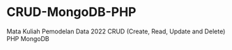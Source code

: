 # CRUD-MongoDB-PHP
Mata Kuliah Pemodelan Data 2022
CRUD (Create, Read, Update and Delete) PHP MongoDB
